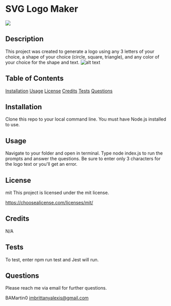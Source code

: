 # SVG Logo Maker
  ![](https://img.shields.io/badge/license-mit-blue.svg)

  ## Description
  This project was created to generate a logo using any 3 letters of your choice, a shape of your choice (circle, square, triangle), and any color of your choice for the shape and text. 
  ![alt text](<Screenshot 2024-05-14 132731.png>)
  
  ## Table of Contents
  [Installation](#installation)
  [Usage](#usage)
  [License](#license)
  [Credits](#credits)
  [Tests](#tests)
  [Questions](#questions)

  ## Installation
  Clone this repo to your local command line. You must have Node.js installed to use. 

  ## Usage
  Navigate to your folder and open in terminal. Type node index.js to run the prompts and answer the questions. Be sure to enter only 3 characters for the logo text or you'll get an error. 

  ## License
  mit
  This project is licensed under the mit license.
  
  https://choosealicense.com/licenses/mit/

  ## Credits
  N/A

  ## Tests
  To test, enter npm run test and Jest will run.
  
  ## Questions
  Please reach me via email for further questions.
  
  BAMartin0
  imbrittanyalexis@gmail.com

